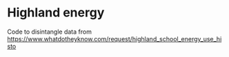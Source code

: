 # Highland energy

Code to disintangle data from 
https://www.whatdotheyknow.com/request/highland_school_energy_use_histo
